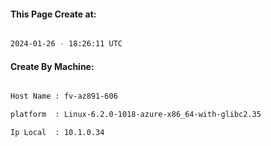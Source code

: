 
   
#### This Page Create at:

```bash

2024-01-26 - 18:26:11 UTC

```

#### Create By Machine:

```bash

Host Name : fv-az891-606

platform  : Linux-6.2.0-1018-azure-x86_64-with-glibc2.35

Ip Local  : 10.1.0.34

```

